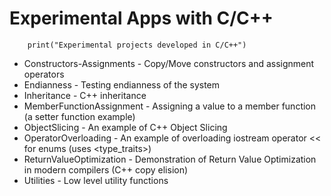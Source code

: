 Experimental Apps with C/C++
==============

```
    print("Experimental projects developed in C/C++")
```

* Constructors-Assignments - Copy/Move constructors and assignment operators
* Endianness - Testing endianness of the system
* Inheritance - C++ inheritance
* MemberFunctionAssignment - Assigning a value to a member function (a setter function example)
* ObjectSlicing - An example of C++ Object Slicing
* OperatorOverloading - An example of overloading iostream operator << for enums (uses <type_traits>)
* ReturnValueOptimization - Demonstration of Return Value Optimization in modern compilers (C++ copy elision)
* Utilities - Low level utility functions



